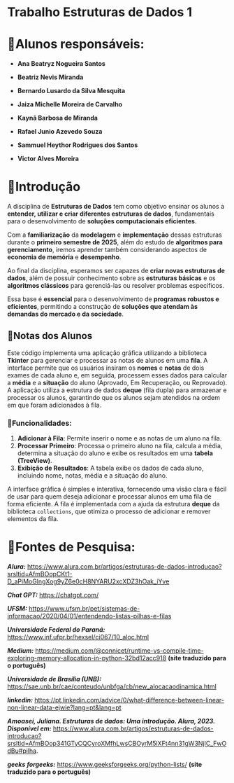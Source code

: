 # Trabalho Estruturas de Dados 1

# 🔹Alunos responsáveis:

- **Ana Beatryz Nogueira Santos**

- **Beatriz Nevis Miranda**

- **Bernardo Lusardo da Silva Mesquita**

- **Jaiza Michelle Moreira de Carvalho**

- **Kaynã Barbosa de Miranda**

- **Rafael Junio Azevedo Souza**

- **Sammuel Heythor Rodrigues dos Santos**

- **Victor Alves Moreira**


# 🔹Introdução

A disciplina de **Estruturas de Dados** tem como objetivo ensinar os alunos a **entender, utilizar e criar diferentes estruturas de dados**, fundamentais para o desenvolvimento de **soluções computacionais eficientes**.  

Com a **familiarização** da **modelagem** e **implementação** dessas estruturas durante o **primeiro semestre de 2025**, além do estudo de **algoritmos para gerenciamento**, iremos aprender também considerando aspectos de **economia de memória** e **desempenho**.  

Ao final da disciplina, esperamos ser capazes de **criar novas estruturas de dados**, além de possuir conhecimento sobre as **estruturas básicas** e os **algoritmos clássicos** para gerenciá-las ou resolver problemas específicos.  

Essa base é **essencial** para o desenvolvimento de **programas robustos e eficientes**, permitindo a construção de **soluções que atendam às demandas do mercado e da sociedade**.  

## 🔹Notas dos Alunos

Este código implementa uma aplicação gráfica utilizando a biblioteca **Tkinter** para gerenciar e processar as notas de alunos em uma **fila**. A interface permite que os usuários insiram os **nomes** e **notas** de dois exames de cada aluno e, em seguida, processem esses dados para calcular a **média** e a **situação** do aluno (Aprovado, Em Recuperação, ou Reprovado). A aplicação utiliza a estrutura de dados **deque** (fila dupla) para armazenar e processar os alunos, garantindo que os alunos sejam atendidos na ordem em que foram adicionados à fila.

### 🔹Funcionalidades:
1. **Adicionar à Fila**: Permite inserir o nome e as notas de um aluno na fila.
2. **Processar Primeiro**: Processa o primeiro aluno na fila, calcula a média, determina a situação do aluno e exibe os resultados em uma **tabela (TreeView)**.
3. **Exibição de Resultados**: A tabela exibe os dados de cada aluno, incluindo nome, notas, média e a situação do aluno.

A interface gráfica é simples e interativa, fornecendo uma visão clara e fácil de usar para quem deseja adicionar e processar alunos em uma fila de forma eficiente. A fila é implementada com a ajuda da estrutura **deque** da biblioteca `collections`, que otimiza o processo de adicionar e remover elementos da fila.


# 🔹Fontes de Pesquisa:

***Alura:*** https://www.alura.com.br/artigos/estruturas-de-dados-introducao?srsltid=AfmBOopCKt1-D_aPiMoGlngXog9yZ6e0cH8NYARU2xcXDZ3hOak_iYve

***Chat GPT:*** https://chatgpt.com/

***UFSM:*** https://www.ufsm.br/pet/sistemas-de-informacao/2020/04/01/entendendo-listas-pilhas-e-filas

***Universidade Federal do Paraná:*** https://www.inf.ufpr.br/hexsel/ci067/10_aloc.html

***Medium:*** https://medium.com/@connicet/runtime-vs-compile-time-exploring-memory-allocation-in-python-32bd12acc918 **(site traduzido para o português)**

***Universidade de Brasília (UNB):*** https://sae.unb.br/cae/conteudo/unbfga/cb/new_alocacaodinamica.html

***linkedin:*** https://pt.linkedin.com/advice/0/what-difference-between-linear-non-linear-data-ejwie?lang=pt&lang=pt

***Amoasei, Juliana. Estruturas de dados: Uma introdução. Alura, 2023. Disponível em:*** https://www.alura.com.br/artigos/estruturas-de-dados-introducao?srsltid=AfmBOop341GTyCQCyroXMfhLwsCBOyrM5lXFt4nn31gW3NjIC_FwOdBu#pilha.

***geeks forgeeks:*** https://www.geeksforgeeks.org/python-lists/ **(site traduzido para o português)**

